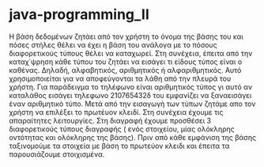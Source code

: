 ﻿# java-programming_II
Η βάση δεδομένων ζητάει από τον χρήστη το όνομα της βάσης του και πόσες στήλες θέλει να έχει η βάση του 
ανάλογα με το πόσους διαφορετικούς τύπους θέλει να καταχωρεί. Στη συνέχεια, έπειτα από την καταχ΄ψρηση κάθε τύπου του ζητάει να εισάγει 
τι είδους τύπος είναι ο καθένας. Δηλαδή, αλφαβητικός, αριθμητικός ή αλφαριθμητικός. 
Αυτό χρησιμοποιείται για να αποφεύγονται τα λάθη από την πλευρά του χρήστη. 
Για παράδειγμα το τηλέφωνο είναι αριθμητικός τύπος γι αυτό αν καταλάθος εισάγει τηλεφωνο 210765432δ 
του εμφανίζει να ξαναεισάγει έναν αριθμητικό τύπο. Μετά από την εισαγωγή των τύπων ζητάμε απο τον χρήστη να επιλέξει το πρωτέυον κλειδί.
Στη συνέχεια έχουμε τις απαραίτητες λειτουργίες. 
Στη διαγραφή έχουμε προσθέσει 3 διαφορετικούς τύπους διαγραφής ( ενός στοιχείου, μίας ολόκληρης οντότητας και ολόκληρης της βάσης).
Πριν από κάθε εμφάνιση της βάσης ταξινομούμε τα στοιχεία με βάση το πρωτεύον κλειδι και έπειτα τα παρουσιάζουμε στοιχισμένα.
